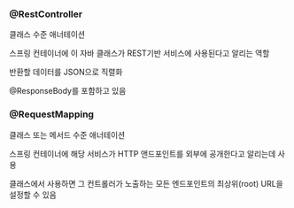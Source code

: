 ### @RestController
클래스 수준 애너테이션

스프링 컨테이너에 이 자바 클래스가 REST기반 서비스에 사용된다고 알리는 역할

반환할 데이터를 JSON으로 직렬화

@ResponseBody를 포함하고 있음

### @RequestMapping
클래스 또는 메서드 수준 애너테이션

스프링 컨테이너에 해당 서비스가 HTTP 앤드포인트를 외부에 공개한다고 알리는데 사용

클래스에서 사용하면 그 컨트롤러가 노출하는 모든 엔드포인트의 최상위(root) URL을 설정할 수 있음
